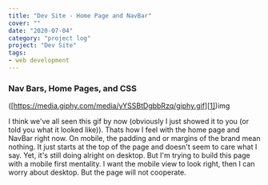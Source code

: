 ```yaml
---
title: "Dev Site - Home Page and NavBar"
cover: ""
date: "2020-07-04"
category: "project log"
project: "Dev Site"
tags:
- web development
---
```


### Nav Bars, Home Pages, and CSS
([https://media.giphy.com/media/yYSSBtDgbbRzq/giphy.gif][1])img


I think we've all seen this gif by now (obviously I just showed it to you (or told you what it looked like)). Thats how I feel with the home page and NavBar right now. On mobile, the padding and or margins of the brand mean nothing. It just starts at the top of the page and doesn't seem to care what I say. Yet, it's still doing alright on desktop. But I'm trying to build this page with a mobile first mentality. I want the mobile view to look right, then I can worry about desktop. But the page will not cooperate.

[1]:	https://media.giphy.com/media/yYSSBtDgbbRzq/giphy.gif